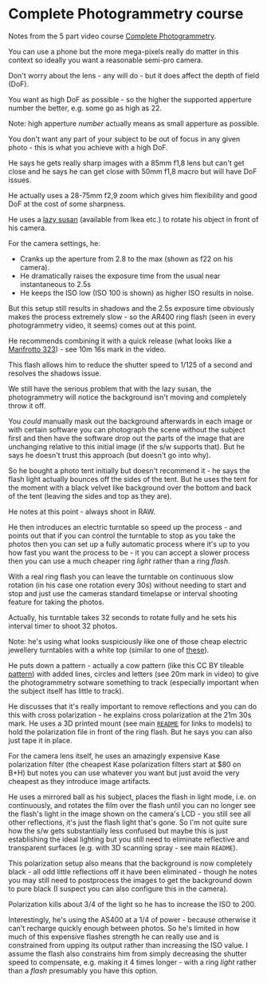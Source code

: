Complete Photogrammetry course
==============================

Notes from the 5 part video course [Complete Photogrammetry](https://www.youtube.com/watch?v=010lAKpr7JE).

You can use a phone but the more mega-pixels really do matter in this context so ideally you want a reasonable semi-pro camera.

Don't worry about the lens - any will do - but it does affect the depth of field (DoF).

You want as high DoF as possible - so the higher the supported apperture number the better, e.g. some go as high as 22.

Note: high apperture _number_ actually means as small apperture as possible.

You don't want any part of your subject to be out of focus in any given photo - this is what you achieve with a high DoF.

He says he gets really sharp images with a 85mm f1,8 lens but can't get close and he says he can get close with 50mm f1,8 macro but will have DoF issues.

He actually uses a 28-75mm f2,9 zoom which gives him flexibility and good DoF at the cost of some sharpness.

He uses a [lazy susan](https://en.wikipedia.org/wiki/Lazy_Susan) (available from Ikea etc.) to rotate his object in front of his camera.

For the camera settings, he:

* Cranks up the aperture from 2.8 to the max (shown as f22 on his camera).
* He dramatically raises the exposure time from the usual near instantaneous to 2.5s
* He keeps the ISO low (ISO 100 is shown) as higher ISO results in noise.

But this setup still results in shadows and the 2.5s exposure time obviously makes the process extremely slow - so the AR400 ring flash (seen in every photogrammetry video, it seems) comes out at this point.

He recommends combining it with a quick release (what looks like a [Manfrotto 323](https://www.bhphotovideo.com/c/product/554141-REG/)) - see 10m 16s mark in the video.

This flash allows him to reduce the shutter speed to 1/125 of a second and resolves the shadows issue.

We still have the serious problem that with the lazy susan, the photogrammetry will notice the background isn't moving and completely throw it off.

You _could_ manually mask out the background afterwards in each image or with certain software you can photograph the scene without the subject first and then have the software drop out the parts of the image that are unchanging relative to this initial image (if the s/w supports that). But he says he doesn't trust this approach (but doesn't go into why).

So he bought a photo tent initially but doesn't recommend it - he says the flash light actually bounces off the sides of the tent. But he uses the tent for the moment with a black velvet like background over the bottom and back of the tent (leaving the sides and top as they are).

He notes at this point - always shoot in RAW.

He then introduces an electric turntable so speed up the process - and points out that if you can control the turntable to stop as you take the photos then you can set up a fully automatic process where it's up to you how fast you want the process to be - it you can accept a slower process then you can use a much cheaper ring _light_ rather than a ring _flash_.

With a real ring flash you can leave the turntable on continuous slow rotation (in his case one rotation every 30s) without needing to start and stop and just use the cameras standard timelapse or interval shooting feature for taking the photos.

Actually, his turntable takes 32 seconds to rotate fully and he sets his interval timer to shoot 32 photos.

Note: he's using what looks suspiciously like one of those cheap electric jewellery turntables with a white top (similar to one of [these](https://www.aliexpress.com/item/1005001923447660.html)).

He puts down a pattern - actually a cow pattern (like this CC BY tileable [pattern](https://www.flickr.com/photos/anniekate/644895289)) with added lines, circles and letters (see 20m mark in video) to give the photogrammetry sotware something to track (especially important when the subject itself has little to track).

He discusses that it's really important to remove reflections and you can do this with cross polarization - he explains cross polarization at the 21m 30s mark. He uses a 3D printed mount (see main [`README`](README.md) for links to models) to hold the polarization file in front of the ring flash. But he says you can also just tape it in place.

For the camera lens itself, he uses an amazingly expensive Kase polarization filter (the cheapest Kase polarization filters start at $80 on B+H) but notes you can use whatever you want but just avoid the very cheapest as they introduce image artifacts.

He uses a mirrored ball as his subject, places the flash in light mode, i.e. on continuously, and rotates the film over the flash until you can no longer see the flash's light in the image shown on the camera's LCD - you still see all other reflections, it's just the flash light that's gone. So I'm not quite sure how the s/w gets substantially less confused but maybe this is just establishing the ideal lighting but you still need to eliminate reflective and transparent surfaces (e.g. with 3D scanning spray - see main `README`).

This polarization setup also means that the background is now completely black - all odd little reflections off it have been eliminated - though he notes you may still need to postprocess the images to get the background down to pure black (I suspect you can also configure this in the camera).

Polarization kills about 3/4 of the light so he has to increase the ISO to 200.

Interestingly, he's using the AS400 at a 1/4 of power - because otherwise it can't recharge quickly enough between photos. So he's limited in how much of this expensive flashes strength he can really use and is constrained from upping its output rather than increasing the ISO value. I assume the flash also constrains him from simply decreasing the shutter speed to compensate, e.g. making it 4 times longer - with a ring _light_ rather than a _flash_ presumably you have this option.
